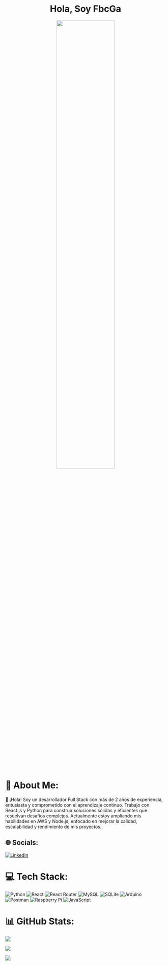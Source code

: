<div id="header" align="center">
    <h1 align="center"> Hola, Soy FbcGa</h1>
    <img src="https://media4.giphy.com/media/v1.Y2lkPTc5MGI3NjExbGd2NzhncTdrZmoyczRsNmszN2s1dHpyaDJxOWpiMHN3dGp0NmpjdyZlcD12MV9pbnRlcm5hbF9naWZfYnlfaWQmY3Q9Zw/JqmupuTVZYaQX5s094/giphy.gif" width="60%" height="60%">
</div>

# 💫 About Me:
👋 ¡Hola! Soy un desarrollador Full Stack con más de 2 años de experiencia, entusiasta y comprometido con el aprendizaje continuo. Trabajo con React.js y Python para construir soluciones sólidas y eficientes que resuelvan desafíos complejos. Actualmente estoy ampliando mis habilidades en AWS y Node.js, enfocado en mejorar la calidad, escalabilidad y rendimiento de mis proyectos..



## 🌐 Socials:
[![LinkedIn](https://img.shields.io/badge/LinkedIn-%230077B5.svg?logo=linkedin&logoColor=white)](https://linkedin.com/in/fabricio-alipazaga) 

# 💻 Tech Stack:
![Python](https://img.shields.io/badge/python-3670A0?style=for-the-badge&logo=python&logoColor=ffdd54) ![React](https://img.shields.io/badge/react-%2320232a.svg?style=for-the-badge&logo=react&logoColor=%2361DAFB) ![React Router](https://img.shields.io/badge/React_Router-CA4245?style=for-the-badge&logo=react-router&logoColor=white) ![MySQL](https://img.shields.io/badge/mysql-4479A1.svg?style=for-the-badge&logo=mysql&logoColor=white) ![SQLite](https://img.shields.io/badge/sqlite-%2307405e.svg?style=for-the-badge&logo=sqlite&logoColor=white) ![Arduino](https://img.shields.io/badge/-Arduino-00979D?style=for-the-badge&logo=Arduino&logoColor=white) ![Postman](https://img.shields.io/badge/Postman-FF6C37?style=for-the-badge&logo=postman&logoColor=white) ![Raspberry Pi](https://img.shields.io/badge/-RaspberryPi-C51A4A?style=for-the-badge&logo=Raspberry-Pi) ![JavaScript](https://img.shields.io/badge/javascript-%23323330.svg?style=for-the-badge&logo=javascript&logoColor=%23F7DF1E)

# 📊 GitHub Stats:
![](https://github-readme-stats.vercel.app/api?username=FbcGa&theme=aura_dark&hide_border=false&include_all_commits=false&count_private=false)<br/>

![](https://github-readme-streak-stats.herokuapp.com/?user=FbcGa&theme=aura_dark&hide_border=false)<br/>

![](https://github-readme-stats.vercel.app/api/top-langs/?username=FbcGa&theme=aura_dark&hide_border=false&include_all_commits=false&count_private=false&layout=compact)


